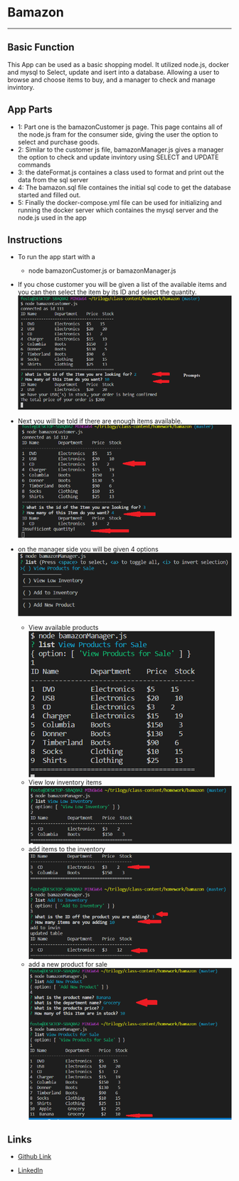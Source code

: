 # Bamazon

**************************
## Basic Function  
This App can be used as a basic shopping model. It utilized node.js, docker and mysql to Select, update and isert into a database. Allowing a user to browse and choose items to buy, and a manager to check and manage invintory.

## App Parts

* 1: Part one is the bamazonCustomer js page. This page contains all of the node.js fram for the consumer side, giving the user the option to select and purchase goods.
* 2: Similar to the customer js file, bamazonManager.js gives a manager the option to check and update invintory using SELECT and UPDATE commands
* 3: the dateFormat.js containes a class used to format and print out the data from the sql server
* 4: The bamazon.sql file containes the initial sql code to get the database started and filled out.
* 5: Finally the docker-compose.yml file can be used for initializing and running the docker server which containes the mysql server and the node.js used in the app
  
 ## Instructions
* To run the app start with a  
    - node bamazonCustomer.js or bamazonManager.js
* If you chose customer you will be given a list of the available items and you can then select the item by its ID and select the quantity.  
  ![Bamazon Order](Images/BamazonOrder.png)
* Next you will be told if there are enough items available.  
![Bamazon out](Images/BamazonOut.png)

* on the manager side you will be given 4 options  
![Manager prompts](Images/ManagerPrompt.png)
    - View available products  
    ![Manager all Stock](Images/ManagerStock.png)
    - View low inventory items  
    ![Manager Low Stock](Images/ManagerLowStock.png)
    - add items to the inventory  
    ![Manager restock](Images/ManagerStockUpdate.png)
    - add a new product for sale  
    ![Manager New Item](Images/ManagerNewItem.png)

## Links
* [Github Link](https://github.com/Fgailey/bamazon)

* [LinkedIn](https://www.linkedin.com/in/foster-gailey-391292165/)
